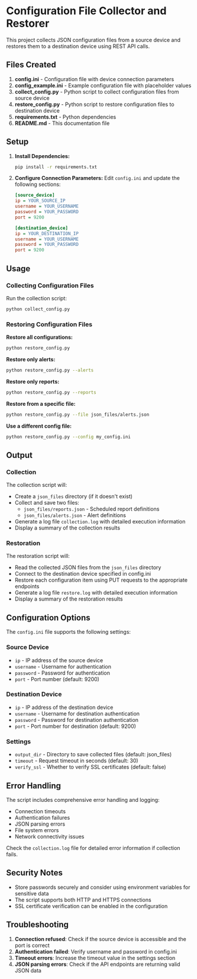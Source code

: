 # Configuration File Collector and Restorer

This project collects JSON configuration files from a source device and restores them to a destination device using REST API calls.

## Files Created

1. **config.ini** - Configuration file with device connection parameters
2. **config_example.ini** - Example configuration file with placeholder values
3. **collect_config.py** - Python script to collect configuration files from source device
4. **restore_config.py** - Python script to restore configuration files to destination device
5. **requirements.txt** - Python dependencies
6. **README.md** - This documentation file

## Setup

1. **Install Dependencies:**
   ```bash
   pip install -r requirements.txt
   ```

2. **Configure Connection Parameters:**
   Edit `config.ini` and update the following sections:
   
   ```ini
   [source_device]
   ip = YOUR_SOURCE_IP
   username = YOUR_USERNAME
   password = YOUR_PASSWORD
   port = 9200
   
   [destination_device]
   ip = YOUR_DESTINATION_IP
   username = YOUR_USERNAME
   password = YOUR_PASSWORD
   port = 9200
   ```

## Usage

### Collecting Configuration Files

Run the collection script:

```bash
python collect_config.py
```

### Restoring Configuration Files

**Restore all configurations:**
```bash
python restore_config.py
```

**Restore only alerts:**
```bash
python restore_config.py --alerts
```

**Restore only reports:**
```bash
python restore_config.py --reports
```

**Restore from a specific file:**
```bash
python restore_config.py --file json_files/alerts.json
```

**Use a different config file:**
```bash
python restore_config.py --config my_config.ini
```

## Output

### Collection
The collection script will:
- Create a `json_files` directory (if it doesn't exist)
- Collect and save two files:
  - `json_files/reports.json` - Scheduled report definitions
  - `json_files/alerts.json` - Alert definitions
- Generate a log file `collection.log` with detailed execution information
- Display a summary of the collection results

### Restoration
The restoration script will:
- Read the collected JSON files from the `json_files` directory
- Connect to the destination device specified in config.ini
- Restore each configuration item using PUT requests to the appropriate endpoints
- Generate a log file `restore.log` with detailed execution information
- Display a summary of the restoration results

## Configuration Options

The `config.ini` file supports the following settings:

### Source Device
- `ip` - IP address of the source device
- `username` - Username for authentication
- `password` - Password for authentication
- `port` - Port number (default: 9200)

### Destination Device
- `ip` - IP address of the destination device
- `username` - Username for destination authentication
- `password` - Password for destination authentication
- `port` - Port number for destination (default: 9200)

### Settings
- `output_dir` - Directory to save collected files (default: json_files)
- `timeout` - Request timeout in seconds (default: 30)
- `verify_ssl` - Whether to verify SSL certificates (default: false)

## Error Handling

The script includes comprehensive error handling and logging:
- Connection timeouts
- Authentication failures
- JSON parsing errors
- File system errors
- Network connectivity issues

Check the `collection.log` file for detailed error information if collection fails.

## Security Notes

- Store passwords securely and consider using environment variables for sensitive data
- The script supports both HTTP and HTTPS connections
- SSL certificate verification can be enabled in the configuration

## Troubleshooting

1. **Connection refused**: Check if the source device is accessible and the port is correct
2. **Authentication failed**: Verify username and password in config.ini
3. **Timeout errors**: Increase the timeout value in the settings section
4. **JSON parsing errors**: Check if the API endpoints are returning valid JSON data